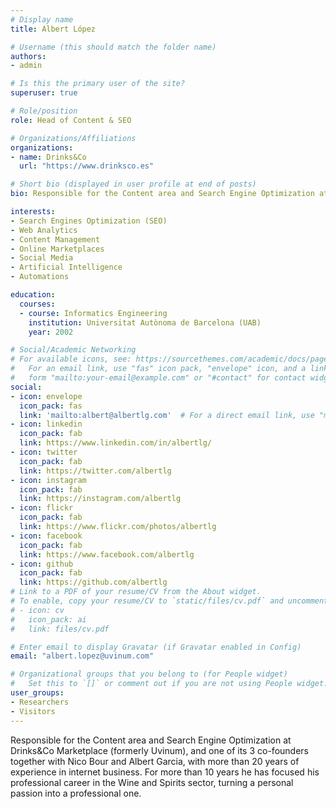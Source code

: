 ```yaml
---
# Display name
title: Albert López

# Username (this should match the folder name)
authors:
- admin

# Is this the primary user of the site?
superuser: true

# Role/position
role: Head of Content & SEO

# Organizations/Affiliations
organizations:
- name: Drinks&Co
  url: "https://www.drinksco.es"

# Short bio (displayed in user profile at end of posts)
bio: Responsible for the Content area and Search Engine Optimization at Drinks&Co Marketplace (formerly Uvinum), and one of its 3 co-founders together with Nico Bour and Albert Garcia, with more than 20 years of experience in internet business. For more than 10 years he has focused his professional career in the Wine and Spirits sector, turning a personal passion into a professional one.

interests:
- Search Engines Optimization (SEO)
- Web Analytics
- Content Management
- Online Marketplaces
- Social Media
- Artificial Intelligence
- Automations

education:
  courses:
  - course: Informatics Engineering
    institution: Universitat Autònoma de Barcelona (UAB)
    year: 2002

# Social/Academic Networking
# For available icons, see: https://sourcethemes.com/academic/docs/page-builder/#icons
#   For an email link, use "fas" icon pack, "envelope" icon, and a link in the
#   form "mailto:your-email@example.com" or "#contact" for contact widget.
social:
- icon: envelope
  icon_pack: fas
  link: 'mailto:albert@albertlg.com'  # For a direct email link, use "mailto:test@example.org".
- icon: linkedin
  icon_pack: fab
  link: https://www.linkedin.com/in/albertlg/
- icon: twitter
  icon_pack: fab
  link: https://twitter.com/albertlg
- icon: instagram
  icon_pack: fab
  link: https://instagram.com/albertlg
- icon: flickr
  icon_pack: fab
  link: https://www.flickr.com/photos/albertlg
- icon: facebook
  icon_pack: fab
  link: https://www.facebook.com/albertlg
- icon: github
  icon_pack: fab
  link: https://github.com/albertlg
# Link to a PDF of your resume/CV from the About widget.
# To enable, copy your resume/CV to `static/files/cv.pdf` and uncomment the lines below.
# - icon: cv
#   icon_pack: ai
#   link: files/cv.pdf

# Enter email to display Gravatar (if Gravatar enabled in Config)
email: "albert.lopez@uvinum.com"

# Organizational groups that you belong to (for People widget)
#   Set this to `[]` or comment out if you are not using People widget.
user_groups:
- Researchers
- Visitors
---
```


Responsible for the Content area and Search Engine Optimization at Drinks&Co Marketplace (formerly Uvinum), and one of its 3 co-founders together with Nico Bour and Albert Garcia, with more than 20 years of experience in internet business. For more than 10 years he has focused his professional career in the Wine and Spirits sector, turning a personal passion into a professional one.